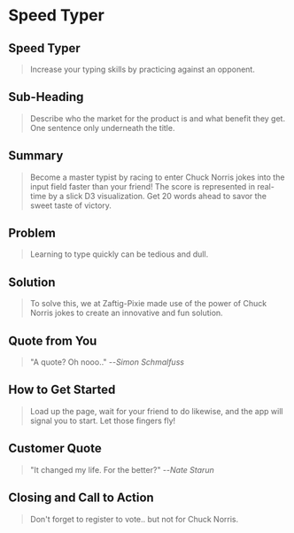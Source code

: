 # Speed Typer #

<!-- 
> This material was originally posted [here](http://www.quora.com/What-is-Amazons-approach-to-product-development-and-product-management). It is reproduced here for posterities sake.

There is an approach called "working backwards" that is widely used at Amazon. They work backwards from the customer, rather than starting with an idea for a product and trying to bolt customers onto it. While working backwards can be applied to any specific product decision, using this approach is especially important when developing new products or features.

For new initiatives a product manager typically starts by writing an internal press release announcing the finished product. The target audience for the press release is the new/updated product's customers, which can be retail customers or internal users of a tool or technology. Internal press releases are centered around the customer problem, how current solutions (internal or external) fail, and how the new product will blow away existing solutions.

If the benefits listed don't sound very interesting or exciting to customers, then perhaps they're not (and shouldn't be built). Instead, the product manager should keep iterating on the press release until they've come up with benefits that actually sound like benefits. Iterating on a press release is a lot less expensive than iterating on the product itself (and quicker!).

If the press release is more than a page and a half, it is probably too long. Keep it simple. 3-4 sentences for most paragraphs. Cut out the fat. Don't make it into a spec. You can accompany the press release with a FAQ that answers all of the other business or execution questions so the press release can stay focused on what the customer gets. My rule of thumb is that if the press release is hard to write, then the product is probably going to suck. Keep working at it until the outline for each paragraph flows. 

Oh, and I also like to write press-releases in what I call "Oprah-speak" for mainstream consumer products. Imagine you're sitting on Oprah's couch and have just explained the product to her, and then you listen as she explains it to her audience. That's "Oprah-speak", not "Geek-speak".

Once the project moves into development, the press release can be used as a touchstone; a guiding light. The product team can ask themselves, "Are we building what is in the press release?" If they find they're spending time building things that aren't in the press release (overbuilding), they need to ask themselves why. This keeps product development focused on achieving the customer benefits and not building extraneous stuff that takes longer to build, takes resources to maintain, and doesn't provide real customer benefit (at least not enough to warrant inclusion in the press release).
 -->
 
## Speed Typer ##
  > Increase your typing skills by practicing against an opponent.

## Sub-Heading ##
  > Describe who the market for the product is and what benefit they get. One sentence only underneath the title.

## Summary ##
  > Become a master typist by racing to enter Chuck Norris jokes into the input field faster than your friend!  The score is represented in real-time by a slick D3 visualization.  Get 20 words ahead to savor the sweet taste of victory.

## Problem ##
  > Learning to type quickly can be tedious and dull.  
## Solution ##
  > To solve this, we at Zaftig-Pixie made use of the power of Chuck Norris jokes to create an innovative and fun solution.

## Quote from You ##
  > "A quote?  Oh nooo.."
  --<cite>Simon Schmalfuss</cite>

## How to Get Started ##
  > Load up the page, wait for your friend to do likewise, and the app will signal you to start.  Let those fingers fly!

## Customer Quote ##
  > "It changed my life.  For the better?"
  --<cite>Nate Starun</cite>

## Closing and Call to Action ##
  > Don't forget to register to vote.. but not for Chuck Norris.
